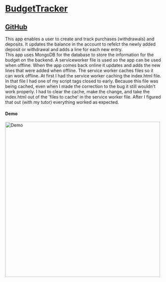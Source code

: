 # [BudgetTracker](https://lit-beach-20526.herokuapp.com/)
## [GitHub](https://github.com/dylandewey/BudgetTracker.git)
This app enables a user to create and track purchases (withdrawals) and deposits. It updates the balance in the account to refelct the newly added deposit or withdrawal and adds a line for each new entry.  
This app uses MongoDB for the database to store the information for the budget on the backend. A serviceworker file is used so the app can be used when offline.  When the app comes back online it updates and adds the new lines that were added when offline.  The service worker caches files so it can work offline.  At first I had the service worker caching the index.html file.  In that file I had one of my script tags closed to early.  Because this file was being cached, even when I made the correction to the bug it still wouldn't work properly.  I had to clear the cache, make the change, and take the index.html out of the 'files to cache' in the service worker file.  After I figured that out (with my tutor) everything worked as expected.  

#### Demo
<img alt="Demo" src="BudgetTracker.gif" width="500">

